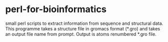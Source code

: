 # perl-for-bioinformatics
small perl scripts to extract information from sequence and structural data. 
This programme takes a structure file in gromacs format (*.gro) and takes an output file name from prompt. 
Output is atoms renumbered *.gro file.
